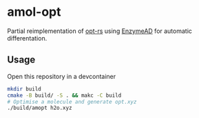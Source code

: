 # amol-opt
Partial reimplementation of [opt-rs](https://github.com/t-young31/opt-rs)
using [EnzymeAD](https://github.com/EnzymeAD/Enzyme) for automatic differentation.

## Usage
Open this repository in a devcontainer

```bash
mkdir build
cmake -B build/ -S . && makc -C build
# Optimise a molecule and generate opt.xyz
./build/amopt h2o.xyz
```
